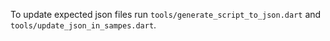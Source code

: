 To update expected json files run `tools/generate_script_to_json.dart` and `tools/update_json_in_sampes.dart`.